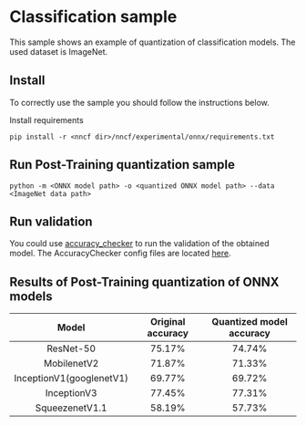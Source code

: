
# Classification sample

This sample shows an example of quantization of classification models. 
The used dataset is ImageNet.


## Install 

To correctly use the sample you should follow the instructions below.

Install requirements

```
pip install -r <nncf dir>/nncf/experimental/onnx/requirements.txt
```

## Run Post-Training quantization sample

```
python -m <ONNX model path> -o <quantized ONNX model path> --data <ImageNet data path>
```

## Run validation

You could use [accuracy_checker](https://github.com/openvinotoolkit/open_model_zoo/tree/master/tools/accuracy_checker) to run the validation of the obtained model. The AccuracyChecker config files are located [here](examples/experimental/onnx/ac_configs/).  


## Results of Post-Training quantization of ONNX models

|          Model           | Original accuracy | Quantized model accuracy |
|:------------------------:|:-----------------:|:------------------------:|
|        ResNet-50         |      75.17%       |          74.74%          |
|       MobilenetV2        |      71.87%       |          71.33%          |
| InceptionV1(googlenetV1) |      69.77%       |          69.72%          |
|       InceptionV3        |      77.45%       |          77.31%          |
|      SqueezenetV1.1      |      58.19%       |          57.73%          |